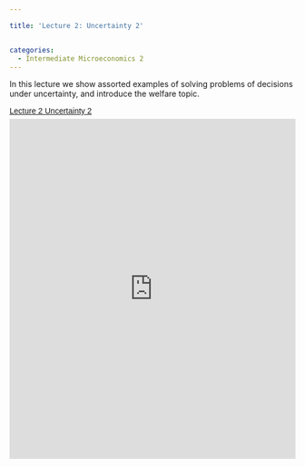 ```yaml
---

title: 'Lecture 2: Uncertainty 2'


categories:
  - Intermediate Microeconomics 2
---
```

In this lecture we show assorted examples of solving problems of decisions under uncertainty, and introduce the welfare topic.  

<p style=" margin: 12px auto 6px auto; font-family: Helvetica,Arial,Sans-serif; font-style: normal; font-variant: normal; font-weight: normal; font-size: 14px; line-height: normal; font-size-adjust: none; font-stretch: normal; -x-system-font: none; display: block;">   <a title="View Lecture 2 Uncertainty 2 on Scribd" href="https://www.scribd.com/doc/125515523/Lecture-2-Uncertainty-2" style="text-decoration: underline;">Lecture 2 Uncertainty 2</a></p><iframe src="https://www.scribd.com/embeds/125515523/content?start_page=1&view_mode=scroll" data-auto-height="false" data-aspect-ratio="undefined" scrolling="no" width="100%" height="600" frameborder="0"></iframe>